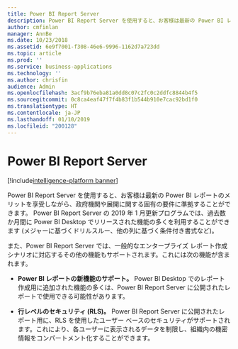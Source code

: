 ```yaml
---
title: Power BI Report Server
description: Power BI Report Server を使用すると、お客様は最新の Power BI レポートのメリットを享受しながら、政府機関や展開に関する固有の要件に準拠することができます。
author: cmfinlan
manager: AnnBe
ms.date: 10/23/2018
ms.assetid: 6e9f7001-f308-46e6-9996-1162d7a723dd
ms.topic: article
ms.prod: ''
ms.service: business-applications
ms.technology: ''
ms.author: chrisfin
audience: Admin
ms.openlocfilehash: 3acf9b76eba81a0dd8c07c2fc0c2ddfc8844b4f5
ms.sourcegitcommit: 0c8ca4eaf47f7f4b83f1b544b910e7cac92bd1f0
ms.translationtype: HT
ms.contentlocale: ja-JP
ms.lasthandoff: 01/10/2019
ms.locfileid: "200128"
---
```

# <a name="power-bi-report-server"></a>Power BI Report Server

[!include[intelligence-platform banner](../../includes/intelligence-platform.md)]

Power BI Report Server を使用すると、お客様は最新の Power BI レポートのメリットを享受しながら、政府機関や展開に関する固有の要件に準拠することができます。 Power BI Report Server の 2019 年 1 月更新プログラムでは、過去数か月間に Power BI Desktop でリリースされた機能の多くを利用することができます (メジャーに基づくドリルスルー、他の列に基づく条件付き書式など)。 

また、Power BI Report Server では、一般的なエンタープライズ レポート作成シナリオに対応するその他の機能もサポートされます。これには次の機能が含まれます。

-  **Power BI レポートの新機能のサポート。** Power BI Desktop でのレポート作成用に追加された機能の多くは、Power BI Report Server に公開されたレポートで使用できる可能性があります。

-   **行レベルのセキュリティ (RLS)。** Power BI Report Server に公開されたレポート用に、RLS を使用したユーザー ベースのセキュリティがサポートされます。これにより、各ユーザーに表示されるデータを制限し、組織内の機密情報をコンパートメント化することができます。
